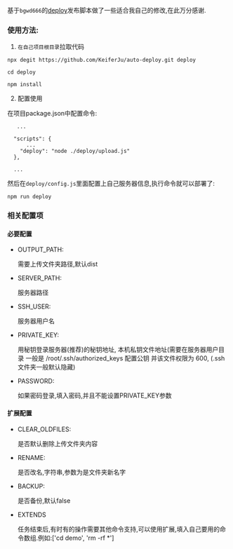 基于`bgwd666`的[deploy](https://github.com/bgwd666/deploy)发布脚本做了一些适合我自己的修改,在此万分感谢.

### 使用方法:

1. `在自己项目根目录`拉取代码
```
npx degit https://github.com/KeiferJu/auto-deploy.git deploy

cd deploy

npm install
```

2. 配置使用

在项目package.json中配置命令:
```
   ...

  "scripts": {
      ...
    "deploy": "node ./deploy/upload.js"
  },

  ...
```

然后在`deploy/config.js`里面配置上自己服务器信息,执行命令就可以部署了:
```
npm run deploy
```

### 相关配置项

#### 必要配置
- OUTPUT_PATH: 
    
    需要上传文件夹路径,默认dist
- SERVER_PATH: 
    
    服务器路径
- SSH_USER: 
    
    服务器用户名
- PRIVATE_KEY: 
    
    用秘钥登录服务器(推荐)的秘钥地址, 本机私钥文件地址(需要在服务器用户目录 一般是 /root/.ssh/authorized_keys 配置公钥 并该文件权限为 600, (.ssh文件夹一般默认隐藏)
- PASSWORD: 
    
    如果密码登录,填入密码,并且不能设置PRIVATE_KEY参数


#### 扩展配置
- CLEAR_OLDFILES: 
    
    是否默认删除上传文件夹内容
- RENAME: 
    
    是否改名,字符串,参数为是文件夹新名字
- BACKUP:
  
    是否备份,默认false
- EXTENDS
 
    任务结束后,有时有的操作需要其他命令支持,可以使用扩展,填入自己要用的命令数组.例如:['cd demo', 'rm -rf *']
    
